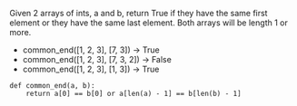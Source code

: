 Given 2 arrays of ints, a and b, return True if they have the same first element or they have the same last element. Both arrays will be length 1 or more. 

* common_end([1, 2, 3], [7, 3]) → True
* common_end([1, 2, 3], [7, 3, 2]) → False
* common_end([1, 2, 3], [1, 3]) → True

```
def common_end(a, b):
    return a[0] == b[0] or a[len(a) - 1] == b[len(b) - 1]
```
